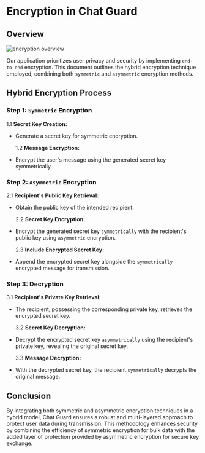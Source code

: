 # Encryption in Chat Guard

## Overview

![encryption overview](/images/encryption-1.png)

Our application prioritizes user privacy and security by implementing `end-to-end` encryption. This document outlines the hybrid encryption technique employed, combining both `symmetric` and `asymmetric` encryption methods.

## Hybrid Encryption Process

### Step 1: `Symmetric` Encryption

1.1 **Secret Key Creation:**

- Generate a secret key for symmetric encryption.

  1.2 **Message Encryption:**

- Encrypt the user's message using the generated secret key symmetrically.

### Step 2: `Asymmetric` Encryption

2.1 **Recipient's Public Key Retrieval:**

- Obtain the public key of the intended recipient.

  2.2 **Secret Key Encryption:**

- Encrypt the generated secret key `symmetrically` with the recipient's public key using `asymmetric` encryption.

  2.3 **Include Encrypted Secret Key:**

- Append the encrypted secret key alongside the `symmetrically` encrypted message for transmission.

### Step 3: Decryption

3.1 **Recipient's Private Key Retrieval:**

- The recipient, possessing the corresponding private key, retrieves the encrypted secret key.

  3.2 **Secret Key Decryption:**

- Decrypt the encrypted secret key `asymmetrically` using the recipient's private key, revealing the original secret key.

  3.3 **Message Decryption:**

- With the decrypted secret key, the recipient `symmetrically` decrypts the original message.

## Conclusion

By integrating both symmetric and asymmetric encryption techniques in a hybrid model, Chat Guard ensures a robust and multi-layered approach to protect user data during transmission. This methodology enhances security by combining the efficiency of symmetric encryption for bulk data with the added layer of protection provided by asymmetric encryption for secure key exchange.
